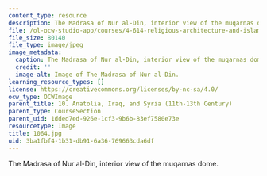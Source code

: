 ```yaml
---
content_type: resource
description: The Madrasa of Nur al-Din, interior view of the muqarnas dome.
file: /ol-ocw-studio-app/courses/4-614-religious-architecture-and-islamic-cultures-fall-2002/3ba1fbf41b31db916a36769663cda6df_1064.jpg
file_size: 80140
file_type: image/jpeg
image_metadata:
  caption: The Madrasa of Nur al-Din, interior view of the muqarnas dome.
  credit: ''
  image-alt: Image of The Madrasa of Nur al-Din.
learning_resource_types: []
license: https://creativecommons.org/licenses/by-nc-sa/4.0/
ocw_type: OCWImage
parent_title: 10. Anatolia, Iraq, and Syria (11th-13th Century)
parent_type: CourseSection
parent_uid: 1dded7ed-926e-1cf3-9b6b-83ef7580e73e
resourcetype: Image
title: 1064.jpg
uid: 3ba1fbf4-1b31-db91-6a36-769663cda6df
---
```

The Madrasa of Nur al-Din, interior view of the muqarnas dome.